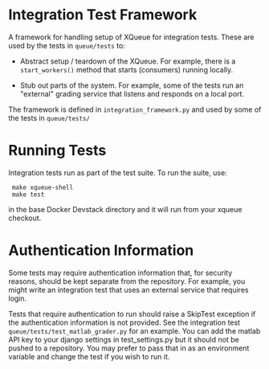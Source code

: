 # Integration Test Framework

A framework for handling setup of XQueue for integration tests.  These
are used by the tests in `queue/tests` to:

* Abstract setup / teardown of the XQueue.  For example, there is a 
`start_workers()` method that starts (consumers) running locally.

* Stub out parts of the system.  For example, some of the tests run an "external"
grading service that listens and responds on a local port.

The framework is defined in `integration_framework.py` and used
by some of the tests in `queue/tests/`

# Running Tests

Integration tests run as part of the test suite.  To run the suite,
use:

     make xqueue-shell
     make test

in the base Docker Devstack directory and it will run from your xqueue checkout.

# Authentication Information

Some tests may require authentication information that, for security reasons,
should be kept separate from the repository.  For example, you might write
an integration test that uses an external service that requires login.

Tests that require authentication to run should raise a SkipTest exception
if the authentication information is not provided.  See the integration test 
`queue/tests/test_matlab_grader.py` for an example.  You can add the matlab
API key to your django settings in test_settings.py but it should not be pushed
to a repository.  You may prefer to pass that in as an environment variable
and change the test if you wish to run it.
